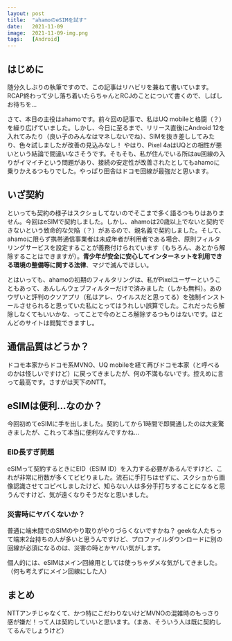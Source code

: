 ```yaml
---
layout: post
title:  "ahamoのeSIMを試す"
date:   2021-11-09
image:  2021-11-09-img.png
tags:   [Android]
---
```

## はじめに
随分久しぶりの執筆ですので、この記事はリハビリを兼ねて書いています。RCAP終わって少し落ち着いたらちゃんとRCJのことについて書くので、しばしお待ちを...

さて、本日の主役はahamoです。前々回の記事で、私はUQ mobileと格闘（？）を繰り広げていました。しかし、今日に至るまで、リリース直後にAndroid 12を入れてみたり（良い子のみんなはマネしないでね）、SIMを抜き差ししてみたり、色々試しましたが改善の見込みなし！ やはり、Pixel 4aはUQとの相性が悪いという結論で間違いなさそうです。そもそも、私が住んでいる所はau回線の入りがイマイチという問題があり、接続の安定性が改善されたとしてもahamoに乗りかえるつもりでした。やっぱり田舎はドコモ回線が最強だと思います。

## いざ契約
といっても契約の様子はスクショしてないのでそこまで多く語るつもりはありません。今回はeSIMで契約しました。しかし、ahamoは20歳以上でないと契約できないという致命的な欠陥（？）があるので、親名義で契約しました。そして、ahamoに限らず携帯通信事業者は未成年者が利用者である場合、原則フィルタリングサービスを設定することが義務付けられています（もちろん、あとから解除することはできますが）。**青少年が安全に安心してインターネットを利用できる環境の整備等に関する法律**、マジで滅んでほしい。

とはいっても、ahamoの初期のフィルタリングは、私がPixelユーザーということもあって、あんしんウェブフィルターだけで済みました（しかも無料）。あのウザいと評判のクソアプリ（私はアレ、ウイルスだと思ってる）を強制インストールさせられると思っていた私にとってはうれしい誤算でした。これだったら解除しなくてもいいかな、ってことで今のところ解除するつもりはないです。ほとんどのサイトは閲覧できますし。

## 通信品質はどうか？
ドコモ本家からドコモ系MVNO、UQ mobileを経て再びドコモ本家（と呼べるのかは怪しいですけど）に戻ってきましたが、何の不満もないです。控えめに言って最高です。さすがは天下のNTT。

## eSIMは便利...なのか？
今回初めてeSIMに手を出しました。契約してから1時間で即開通したのは大変驚きましたが、これって本当に便利なんですかね...

### EID長すぎ問題
eSIMって契約するときにEID（ESIM ID）を入力する必要があるんですけど、これが非常に桁数が多くてビビりました。流石に手打ちはせずに、スクショから画像認識させてコピペしましたけど、知らない人は多分手打ちすることになると思うんですけど、気が遠くなりそうだなと思いました。

### 災害時にヤバくないか？
普通に端末間でのSIMのやり取りがやりづらくないですかね？ geekな人たちって端末2台持ちの人が多いと思うんですけど、プロファイルダウンロードに別の回線が必須になるのは、災害の時とかヤバい気がします。

個人的には、eSIMはメイン回線用としては使っちゃダメな気がしてきました。（何も考えずにメイン回線にした人）

## まとめ
NTTアンチじゃなくて、かつ特にこだわりないけどMVNOの混雑時のもっさり感が嫌だ！って人は契約していいと思います。（まあ、そういう人は既に契約してるんでしょうけど）
